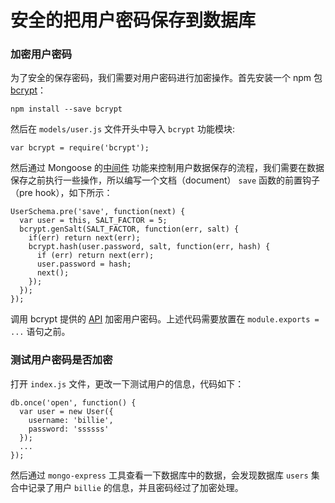 # 安全的把用户密码保存到数据库

### 加密用户密码

为了安全的保存密码，我们需要对用户密码进行加密操作。首先安装一个 npm 包 [bcrypt](https://www.npmjs.com/package/bcrypt)：

```
npm install --save bcrypt
```

然后在 `models/user.js` 文件开头中导入 `bcrypt` 功能模块:

```
var bcrypt = require('bcrypt');
```

然后通过 Mongoose 的[中间件](http://mongoosejs.com/docs/middleware.html) 功能来控制用户数据保存的流程，我们需要在数据保存之前执行一些操作，所以编写一个文档（document） `save` 函数的前置钩子（pre hook），如下所示：

```
UserSchema.pre('save', function(next) {
  var user = this, SALT_FACTOR = 5;
  bcrypt.genSalt(SALT_FACTOR, function(err, salt) {
    if(err) return next(err);
    bcrypt.hash(user.password, salt, function(err, hash) {
      if (err) return next(err);
      user.password = hash;
      next();
    });
  });
});
```

调用 bcrypt 提供的 [API](https://github.com/kelektiv/node.bcrypt.js#api) 加密用户密码。上述代码需要放置在 `module.exports = ...` 语句之前。

### 测试用户密码是否加密

打开 `index.js` 文件，更改一下测试用户的信息，代码如下：

```
db.once('open', function() {
  var user = new User({
    username: 'billie',
    password: 'ssssss'
  });
  ...
});
```

然后通过 `mongo-express` 工具查看一下数据库中的数据，会发现数据库 `users` 集合中记录了用户 `billie` 的信息，并且密码经过了加密处理。

